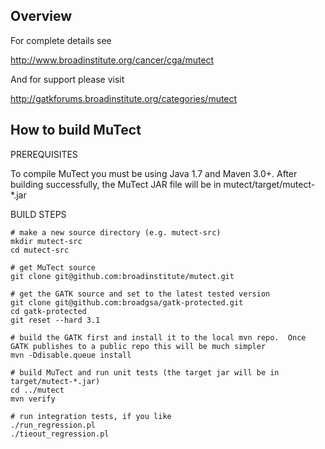 Overview
--------------------------------------------------------
For complete details see

http://www.broadinstitute.org/cancer/cga/mutect

And for support please visit

http://gatkforums.broadinstitute.org/categories/mutect


How to build MuTect
--------------------------------------------------------

PREREQUISITES

To compile MuTect you must be using Java 1.7 and Maven 3.0+.  After building successfully, the MuTect JAR file will be in mutect/target/mutect-*.jar

BUILD STEPS

    # make a new source directory (e.g. mutect-src)
    mkdir mutect-src
    cd mutect-src

    # get MuTect source
    git clone git@github.com:broadinstitute/mutect.git

    # get the GATK source and set to the latest tested version
    git clone git@github.com:broadgsa/gatk-protected.git
    cd gatk-protected
    git reset --hard 3.1 
    
    # build the GATK first and install it to the local mvn repo.  Once GATK publishes to a public repo this will be much simpler
    mvn -Ddisable.queue install

	# build MuTect and run unit tests (the target jar will be in target/mutect-*.jar)
	cd ../mutect
	mvn verify
	
	# run integration tests, if you like
	./run_regression.pl
	./tieout_regression.pl

